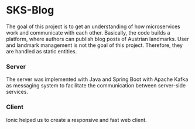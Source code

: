 # SKS-Blog #
The goal of this project is to get an understanding of how microservices work and communicate with each other. Basically, the code builds a platform, where authors can publish blog posts of Austrian landmarks. User and landmark management is not the goal of this project. Therefore, they are handled as static entities.
### Server ###
The server was implemented with Java and Spring Boot with Apache Kafka as messaging system to facilitate the communication between server-side services.

### Client ###
Ionic helped us to create a responsive and fast web client.
